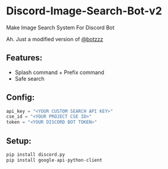 # Discord-Image-Search-Bot-v2
Make Image Search System For Discord Bot

Ah. Just a modified version of [@botzzz](https://github.com/bortzzz/Discord-Image-Search-Bot.git)

Features:
-----
- Splash command + Prefix command
- Safe search

Config:
-----
```python
api_key = "<YOUR CUSTOM SEARCH API KEY>"
cse_id = "<YOUR PROJECT CSE ID>"
token = "<YOUR DISCORD BOT TOKEN>"
```

Setup:
-----
```python
pip install discord.py
pip install google-api-python-client
```
